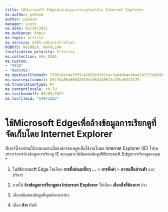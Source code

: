 ```yaml
---
title: ใช้Microsoft Edgeเพื่อล้างข้อมูลการเรียกดูที่จัดเก็บโดย Internet Explorer
ms.author: pebaum
author: pebaum
manager: scotv
ms.date: 03/30/2021
ms.audience: Admin
ms.topic: article
ms.service: o365-administration
ROBOTS: NOINDEX, NOFOLLOW
localization_priority: Priority
ms.collection: Adm_O365
ms.custom:
- "9426"
- "9005491"
ms.openlocfilehash: 739018e54a3ff9c426891b392cac3a64064e9bad1b2753a5b003a383a7d73077
ms.sourcegitcommit: b5f7da89a650d2915dc652449623c78be6247175
ms.translationtype: MT
ms.contentlocale: th-TH
ms.lasthandoff: 08/05/2021
ms.locfileid: "54073223"
---
```

# <a name="use-microsoft-edge-to-clear-the-browsing-data-stored-by-internet-explorer"></a>ใช้Microsoft Edgeเพื่อล้างข้อมูลการเรียกดูที่จัดเก็บโดย Internet Explorer

ฟีเจอร์นี้จะพร้อมใช้งานเฉพาะเมื่อองค์กรของคุณเปิดใช้งานโหมด Internet Explorer (IE) โปรดทราบว่าการล้างข้อมูลการเรียกดู IE ของคุณจะไม่มีผลต่อข้อมูลMicrosoft Edgeการเรียกดูของคุณ
*
1. ในMicrosoft Edge ให้เลือก **การตั้งค่าและอื่นๆ ...**  >  **การตั้งค่า**  >  **ความเป็นส่วนตัว** และบริการ

1. ภายใต้ **ล้างข้อมูลการเรียกดูของ Internet Explorer** ให้เลือก **เลือกสิ่งที่ต้องการ** ล้าง

1. เลือกชนิดของข้อมูลที่คุณต้องการล้าง

1. เลือก **ล้าง** ทันที